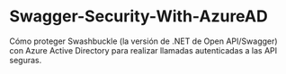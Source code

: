 # Swagger-Security-With-AzureAD
Cómo proteger Swashbuckle (la versión de .NET de Open API/Swagger) con Azure Active Directory para realizar llamadas autenticadas a las API seguras.
